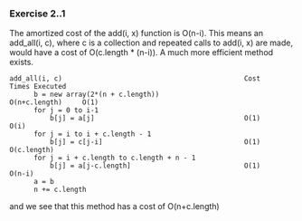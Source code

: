 ### Exercise 2..1

The amortized cost of the add(i, x) function is O(n-i). This means an add_all(i, c), where c is a collection and repeated calls to add(i, x) are made, would have a cost of O(c.length * (n-i)). A much more efficient method exists.

```
add_all(i, c)                                             Cost              Times Executed
      b = new array(2*(n + c.length))                     O(n+c.length)     O(1)
      for j = 0 to i-1
          b[j] = a[j]                                     O(1)              O(i)
      for j = i to i + c.length - 1
          b[j] = c[j-i]                                   O(1)              O(c.length)  
      for j = i + c.length to c.length + n - 1
          b[j] = a[j-c.length]                            O(1)              O(n-i)
      a = b
      n += c.length
```
and we see that this method has a cost of O(n+c.length)
